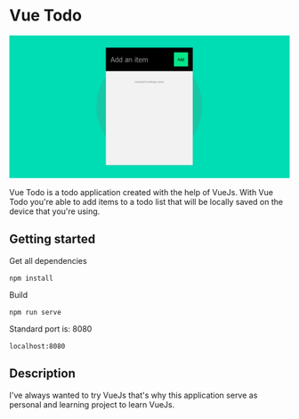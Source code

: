# Vue Todo

![Vue Todo Version 1.0](/readme_assets/todo-v1.gif)

Vue Todo is a todo application created with the help of VueJs. With Vue Todo you're able to add items to a todo list that will be locally saved on the device that you're using. 

## Getting started

Get all dependencies
```
npm install
```

Build
```
npm run serve
```

Standard port is: 8080
```
localhost:8080
```

## Description
I've always wanted to try VueJs that's why this application serve as personal and learning project to learn VueJs.
